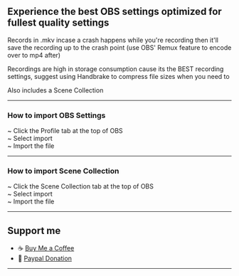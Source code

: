 ## Experience the best OBS settings optimized for fullest quality settings  

Records in .mkv incase a crash happens while you're recording then it'll save the recording up to the crash point (use OBS' Remux feature to encode over to mp4 after)  

Recordings are high in storage consumption cause its the BEST recording settings, suggest using Handbrake to compress file sizes when you need to  

Also includes a Scene Collection  

---

### How to import OBS Settings
~ Click the Profile tab at the top of OBS  
~ Select import  
~ Import the file  

---

### How to import Scene Collection
~ Click the Scene Collection tab at the top of OBS  
~ Select import  
~ Import the file  

---

## Support me
- ☕ [Buy Me a Coffee](https://buymeacoffee.com/landn.thrn)  
- 🌊 [Paypal Donation](https://www.paypal.com/donate/?hosted_button_id=K4PLHFVBH7X8C)

---

